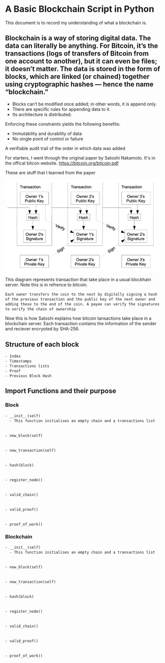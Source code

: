 # A Basic Blockchain Script in Python

 This document is to record my understanding of what a blockchain is.

 ## Blockchain is a way of storing digital data. The data can literally be anything. For Bitcoin, it’s the transactions (logs of transfers of Bitcoin from one account to another), but it can even be files; it doesn’t matter. The data is stored in the form of blocks, which are linked (or chained) together using cryptographic hashes — hence the name “blockchain.”


 - Blocks can’t be modified once added; in other words, it is append only.
 - There are specific rules for appending data to it.
 - Its architecture is distributed.

 Enforcing these constraints yields the following benefits:

 - Immutability and durability of data
 - No single point of control or failure
 
 A verifiable audit trail of the order in which data was added

 For starters, I went through the original paper by Satoshi Nakamoto. It's in the offical bitcon website. https://bitcoin.org/bitcoin.pdf

 These are stuff that I learned from the paper

 ![Bitcoin Transaction](bitcoin.png "Transactions in Bitcoin server") 

 This diagram represents transaction that take place in a usual blockhain server. Note this is in refrence to bitcoin. 

    Each owner transfers the coin to the next by digitally signing a hash of the previous transaction and the public key of the next owner and adding these to the end of the coin. A payee can verify the signatures to verify the chain of ownership

 Now this is how Satoshi explains how bitcoin tansactions take place in a blockchain server. Each transaction contains the information of the sender and reciever encryoted by SHA-256.

 ## Structure of each block

    - Index
    - Timestamps
    - Transactions lists
    - Proof
    - Previous Block Hash

 ## Import Functions and their purpose

   ### Block

    - __init__(self)
      - This function initialises an empty chain and a transactions list


    - new_block(self)


    - new_transaction(self)


    - hash(block)


    - register_node()


    - valid_chain()


    - valid_proof()


    - proof_of_work()


   ### Blockchain

    - __init__(self)
      - This function initialises an empty chain and a transactions list


    - new_block(self)


    - new_transaction(self)


    - hash(block)


    - register_node()


    - valid_chain()


    - valid_proof()


    - proof_of_work()
